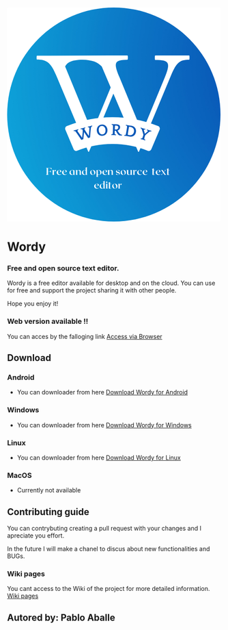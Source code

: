 ![Wordy](https://github.com/PabloAballe/Wordy/blob/main/public/favicon.png?raw=true)

# Wordy

### Free and open source text editor.

Wordy is a free editor available for desktop and on the cloud. You can use for free and support the project sharing it with other people.

Hope you enjoy it!

### Web version available !!

You can acces by the falloging link [Access via Browser]()

## Download

### Android

- You can downloader from here [Download Wordy for Android]("")

### Windows

- You can downloader from here [Download Wordy for Windows]("")

### Linux

- You can downloader from here [Download Wordy for Linux]("")

### MacOS

- Currently not available

## Contributing guide

You can contrybuting creating a pull request with your changes and I apreciate you effort.

In the future I will make a chanel to discus about new functionalities and BUGs.

### Wiki pages

You cant access to the Wiki of the project for more detailed information. [Wiki pages]("https://github.com/PabloAballe/Wordy/wiki")

## Autored by: **Pablo Aballe**
